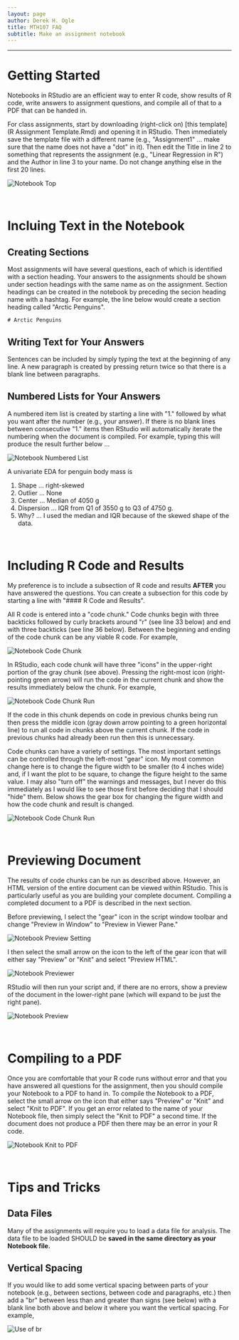 ```yaml
---
layout: page
author: Derek H. Ogle
title: MTH107 FAQ
subtitle: Make an assignment notebook
---
```


----

# Getting Started
Notebooks in RStudio are an efficient way to enter R code, show results of R code, write answers to assignment questions, and compile all of that to a PDF that can be handed in.

For class assignments, start by downloading (right-click on) [this template](R Assignment Template.Rmd) and opening it in RStudio. Then immediately save the template file with a different name (e.g., "Assignment1" ... make sure that the name does not have a "dot" in it). Then edit the Title in line 2 to something that represents the assignment (e.g., "Linear Regression in R") and the Author in line 3 to your name. Do not change anything else in the first 20 lines.

![Notebook Top](Figs/Notebook_TopLines.JPG)

<br>

# Incluing Text in the Notebook
## Creating Sections
Most assignments will have several questions, each of which is identified with a section heading. Your answers to the assignments should be shown under section headings with the same name as on the assignment. Section headings can be created in the notebook by preceding the secion heading name with a hashtag. For example, the line below would create a section heading called "Arctic Penguins".

```
# Arctic Penguins
```

## Writing Text for Your Answers
Sentences can be included by simply typing the text at the beginning of any line. A new paragraph is created by pressing return twice so that there is a blank line between paragraphs.

## Numbered Lists for Your Answers
A numbered item list is created by starting a line with "1." followed by what you want after the number (e.g., your answer). If there is no blank lines between consecutive "1." items then RStudio will automatically iterate the numbering when the document is compiled. For example, typing this will produce the result further below ...

![Notebook Numbered List](Figs/Notebook_NumberedList.JPG)

A univariate EDA for penguin body mass is

1. Shape ... right-skewed
1. Outlier ... None
1. Center ... Median of 4050 g
1. Dispersion ... IQR from Q1 of 3550 g to Q3 of 4750 g.
1. Why? ... I used the median and IQR because of the skewed shape of the data.

<br>

# Including R Code and Results
My preference is to include a subsection of R code and results **AFTER** you have answered the questions. You can create a subsection for this code by starting a line with "#### R Code and Results".

All R code is entered into a "code chunk." Code chunks begin with three backticks followed by curly brackets around "r" (see line 33 below) and end with three backticks (see line 36 below). Between the beginning and ending of the code chunk can be any viable R code. For example,

![Notebook Code Chunk](Figs/Notebook_Code1.JPG)

In RStudio, each code chunk will have three "icons" in the upper-right portion of the gray chunk (see above). Pressing the right-most icon (right-pointing green arrow) will run the code in the current chunk and show the results immediately below the chunk. For example,

![Notebook Code Chunk Run](Figs/Notebook_Code1Run.JPG)

If the code in this chunk depends on code in previous chunks being run then press the middle icon (gray down arrow pointing to a green horizontal line) to run all code in chunks above the current chunk. If the code in previous chunks had already been run then this is unnecessary.

Code chunks can have a variety of settings. The most important settings can be controlled through the left-most "gear" icon. My most common change here is to change the figure width to be smaller (to 4 inches wide) and, if I want the plot to be square, to change the figure height to the same value. I may also "turn off" the warnings and messages, but I never do this immediately as I would like to see those first before deciding that I should "hide" them. Below shows the gear box for changing the figure width and how the code chunk and result is changed.

![Notebook Code Chunk Run](Figs/Notebook_Code2Run.JPG)

<br>

# Previewing Document
The results of code chunks can be run as described above. However, an HTML version of the entire document can be viewed within RStudio. This is particularly useful as you are building your complete document. Compiling a completed document to a PDF is described in the next section.

Before previewing, I select the "gear" icon in the script window toolbar and change "Preview in Window" to "Preview in Viewer Pane."

![Notebook Preview Setting](Figs/Notebook_PreviewSetting.JPG)

I then select the small arrow on the icon to the left of the gear icon that will either say "Preview" or "Knit" and select "Preview HTML".

![Notebook Previewer](Figs/Notebook_Previewer.JPG)

RStudio will then run your script and, if there are no errors, show a preview of the document in the lower-right pane (which will expand to be just the right pane).

![Notebook Preview](Figs/Notebook_Preview.JPG)

<br>

# Compiling to a PDF
Once you are comfortable that your R code runs without error and that you have answered all questions for the assignment, then you should compile your Notebook to a PDF to hand in. To compile the Notebook to a PDF, select the small arrow on the icon that either says "Preview" or "Knit" and select "Knit to PDF". If you get an error related to the name of your Notebook file, then simply select the "Knit to PDF" a second time. If the document does not produce a PDF then there may be an error in your R code.

![Notebook Knit to PDF](Figs/Notebook_KnitPDF.JPG)

<br>

# Tips and Tricks
## Data Files
Many of the assignments will require you to load a data file for analysis. The data file to be loaded SHOULD be **saved in the same directory as your Notebook file.**

## Vertical Spacing
If you would like to add some vertical spacing between parts of your notebook (e.g., between sections, between code and paragraphs, etc.) then add a "br" between less than and greater than signs (see below) with a blank line both above and below it where you want the vertical spacing. For example,

![Use of br](Figs/Notebook_UseOfBR.JPG)
